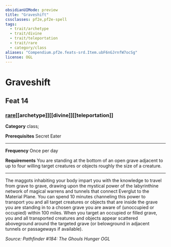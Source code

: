 ```yaml
---
obsidianUIMode: preview
title: "Graveshift"
cssclasses: pf2e,pf2e-spell
tags:
  - trait/archetype
  - trait/divine
  - trait/teleportation
  - trait/rare
  - category/class
aliases: "Compendium.pf2e.feats-srd.Item.ubF6nGJrnfW7ocSg"
license: OGL
---
```

# Graveshift
## Feat 14
### [rare](rare "Rare Rarity Trait")[[archetype]][[divine]][[teleportation]]

**Category** class; 



**Prerequisites** Secret Eater
* * *
**Frequency** Once per day

**Requirements** You are standing at the bottom of an open grave adjacent to up to four willing target creatures or objects roughly the size of a creature.

* * *

The maggots inhabiting your body impart you with the knowledge to travel from grave to grave, drawing upon the mystical power of the labyrinthine network of magical warrens and tunnels that connect Everglut to the Material Plane. You can spend 10 minutes channeling this power to transport you and all target creatures or objects that are inside the grave you are standing in to a chosen grave you are aware of (unoccupied or occupied) within 100 miles. When you target an occupied or filled grave, you and all transported creatures and objects appear scattered aboveground around the targeted grave (or belowground in adjacent tunnels or passageways if available).

*Source: Pathfinder #184: The Ghouls Hunger*
*OGL*